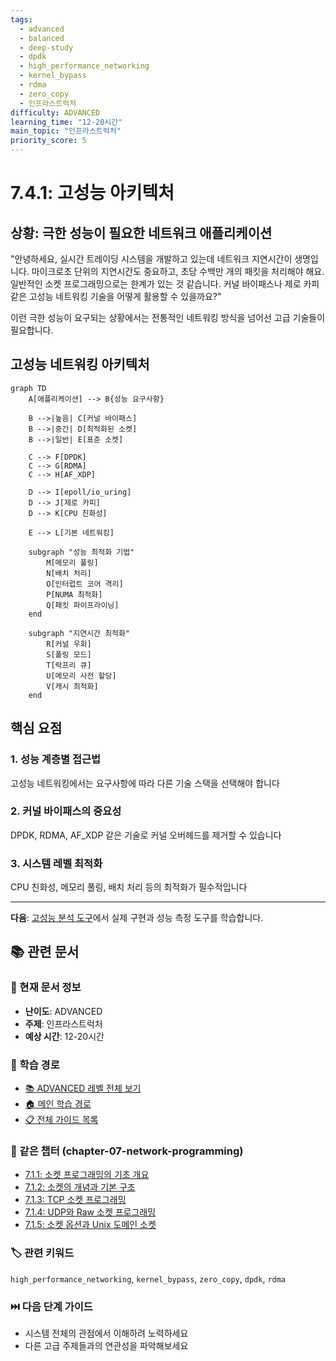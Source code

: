 ```yaml
---
tags:
  - advanced
  - balanced
  - deep-study
  - dpdk
  - high_performance_networking
  - kernel_bypass
  - rdma
  - zero_copy
  - 인프라스트럭처
difficulty: ADVANCED
learning_time: "12-20시간"
main_topic: "인프라스트럭처"
priority_score: 5
---
```


# 7.4.1: 고성능 아키텍처

## 상황: 극한 성능이 필요한 네트워크 애플리케이션

"안녕하세요, 실시간 트레이딩 시스템을 개발하고 있는데 네트워크 지연시간이 생명입니다. 마이크로초 단위의 지연시간도 중요하고, 초당 수백만 개의 패킷을 처리해야 해요. 일반적인 소켓 프로그래밍으로는 한계가 있는 것 같습니다. 커널 바이패스나 제로 카피 같은 고성능 네트워킹 기술을 어떻게 활용할 수 있을까요?"

이런 극한 성능이 요구되는 상황에서는 전통적인 네트워킹 방식을 넘어선 고급 기술들이 필요합니다.

## 고성능 네트워킹 아키텍처

```mermaid
graph TD
    A[애플리케이션] --> B{성능 요구사항}

    B -->|높음| C[커널 바이패스]
    B -->|중간| D[최적화된 소켓]
    B -->|일반| E[표준 소켓]

    C --> F[DPDK]
    C --> G[RDMA]
    C --> H[AF_XDP]

    D --> I[epoll/io_uring]
    D --> J[제로 카피]
    D --> K[CPU 친화성]

    E --> L[기본 네트워킹]

    subgraph "성능 최적화 기법"
        M[메모리 풀링]
        N[배치 처리]
        O[인터럽트 코어 격리]
        P[NUMA 최적화]
        Q[패킷 파이프라이닝]
    end

    subgraph "지연시간 최적화"
        R[커널 우회]
        S[폴링 모드]
        T[락프리 큐]
        U[메모리 사전 할당]
        V[캐시 최적화]
    end
```

## 핵심 요점

### 1. 성능 계층별 접근법

고성능 네트워킹에서는 요구사항에 따라 다른 기술 스택을 선택해야 합니다

### 2. 커널 바이패스의 중요성

DPDK, RDMA, AF_XDP 같은 기술로 커널 오버헤드를 제거할 수 있습니다

### 3. 시스템 레벨 최적화

CPU 친화성, 메모리 풀링, 배치 처리 등의 최적화가 필수적입니다

---

**다음**: [고성능 분석 도구](./07-45-high-performance-analysis-tool.md)에서 실제 구현과 성능 측정 도구를 학습합니다.

## 📚 관련 문서

### 📖 현재 문서 정보

- **난이도**: ADVANCED
- **주제**: 인프라스트럭처
- **예상 시간**: 12-20시간

### 🎯 학습 경로

- [📚 ADVANCED 레벨 전체 보기](../learning-paths/advanced/)
- [🏠 메인 학습 경로](../learning-paths/)
- [📋 전체 가이드 목록](../README.md)

### 📂 같은 챕터 (chapter-07-network-programming)

- [7.1.1: 소켓 프로그래밍의 기초 개요](./07-01-socket-basics.md)
- [7.1.2: 소켓의 개념과 기본 구조](./07-02-socket-fundamentals.md)
- [7.1.3: TCP 소켓 프로그래밍](./07-10-tcp-programming.md)
- [7.1.4: UDP와 Raw 소켓 프로그래밍](./07-11-udp-raw-sockets.md)
- [7.1.5: 소켓 옵션과 Unix 도메인 소켓](./07-12-socket-options-unix.md)

### 🏷️ 관련 키워드

`high_performance_networking`, `kernel_bypass`, `zero_copy`, `dpdk`, `rdma`

### ⏭️ 다음 단계 가이드

- 시스템 전체의 관점에서 이해하려 노력하세요
- 다른 고급 주제들과의 연관성을 파악해보세요
